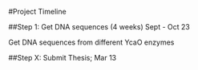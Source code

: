 #Project Timeline

##Step 1: Get DNA sequences (4 weeks) Sept - Oct 23

Get DNA sequences from different YcaO enzymes



##Step X: Submit Thesis; Mar 13 

